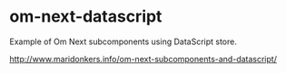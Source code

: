# om-next-datascript
Example of Om Next subcomponents using DataScript store.

http://www.maridonkers.info/om-next-subcomponents-and-datascript/
